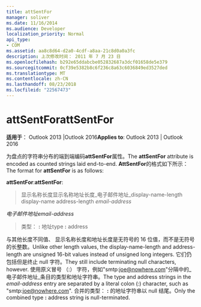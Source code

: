 ```yaml
---
title: attSentFor
manager: soliver
ms.date: 11/16/2014
ms.audience: Developer
localization_priority: Normal
api_type:
- COM
ms.assetid: aa8c8d64-d2a0-4cdf-a8aa-21c8d0a0a3fc
description: 上次修改时间： 2011 年 7 月 23 日
ms.openlocfilehash: b292e65ddabcbe052832687a3dcf01658de5e379
ms.sourcegitcommit: 0cf39e5382b8c6f236c8a63c6036849ed3527ded
ms.translationtype: MT
ms.contentlocale: zh-CN
ms.lasthandoff: 08/23/2018
ms.locfileid: "22567473"
---
```

# <a name="attsentfor"></a><span data-ttu-id="dae5f-103">attSentFor</span><span class="sxs-lookup"><span data-stu-id="dae5f-103">attSentFor</span></span>

  
  
<span data-ttu-id="dae5f-104">**适用于**： Outlook 2013 |Outlook 2016</span><span class="sxs-lookup"><span data-stu-id="dae5f-104">**Applies to**: Outlook 2013 | Outlook 2016</span></span> 
  
<span data-ttu-id="dae5f-105">为盘点的字符串分布的端到端编码**attSentFor**属性。</span><span class="sxs-lookup"><span data-stu-id="dae5f-105">The **attSentFor** attribute is encoded as counted strings laid end-to-end.</span></span> <span data-ttu-id="dae5f-106">**AttSentFor**的格式如下所示：</span><span class="sxs-lookup"><span data-stu-id="dae5f-106">The format for **attSentFor** is as follows:</span></span> 
  
 <span data-ttu-id="dae5f-107">**attSentFor**:</span><span class="sxs-lookup"><span data-stu-id="dae5f-107">**attSentFor**:</span></span> 
  
> <span data-ttu-id="dae5f-108">显示名称长度显示名称地址长度_电子邮件地址_</span><span class="sxs-lookup"><span data-stu-id="dae5f-108">display-name-length display-name address-length  _email-address_</span></span>
    
 <span data-ttu-id="dae5f-109">_电子邮件地址_</span><span class="sxs-lookup"><span data-stu-id="dae5f-109">_email-address_</span></span>
  
> <span data-ttu-id="dae5f-110">类型： **:** 地址</span><span class="sxs-lookup"><span data-stu-id="dae5f-110">type **:** address</span></span> 
    
<span data-ttu-id="dae5f-111">与其他长度不同值、 显示名称长度和地址长度是无符号的 16 位值，而不是无符号的长整数。</span><span class="sxs-lookup"><span data-stu-id="dae5f-111">Unlike other length values, the display-name-length and address-length are unsigned 16-bit values instead of unsigned long integers.</span></span> <span data-ttu-id="dae5f-112">它们仍包括但是终止 null 字符。</span><span class="sxs-lookup"><span data-stu-id="dae5f-112">They still include terminating null characters, however.</span></span> <span data-ttu-id="dae5f-113">使用原义冒号 （:） 字符，例如"smtp:joe@nowhere.com"分隔中的_电子邮件地址_条目的类型和地址字符串。</span><span class="sxs-lookup"><span data-stu-id="dae5f-113">The type and address strings in the  _email-address_ entry are separated by a literal colon (:) character, such as "smtp:joe@nowhere.com".</span></span> <span data-ttu-id="dae5f-114">合并的类型： **:** 的地址字符串以 null 结尾。</span><span class="sxs-lookup"><span data-stu-id="dae5f-114">Only the combined type **:** address string is null-terminated.</span></span>
  

